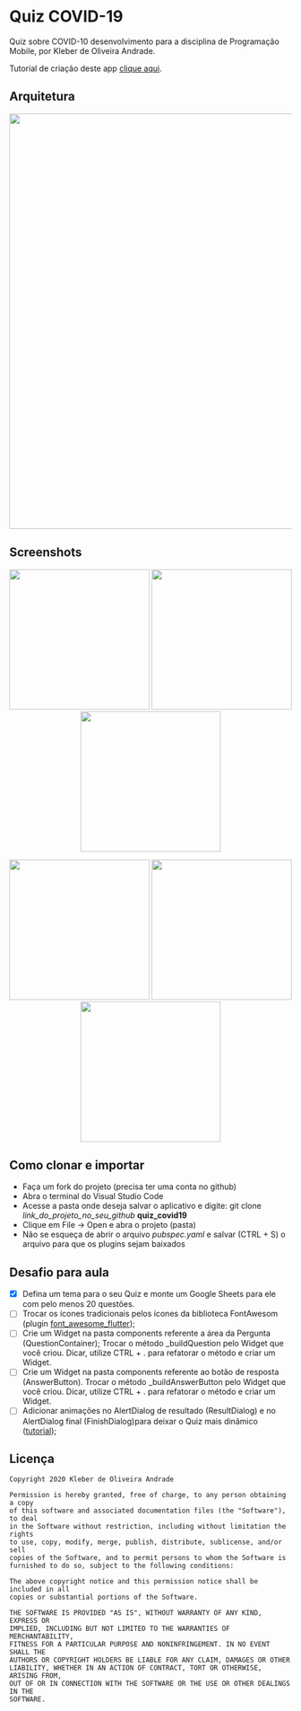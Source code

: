 # Quiz COVID-19

Quiz sobre COVID-10 desenvolvimento para a disciplina de Programação Mobile, por Kleber de Oliveira Andrade.

Tutorial de criação deste app [clique aqui](https://medium.com/@kleberandrade/desenvolvendo-um-quiz-com-flutter-e-google-sheets-414656cb89a2?sk=384abfba5e71c0e9bdb50e205358f761).

## Arquitetura

<p align="center">
    <img src="https://miro.medium.com/max/700/1*D2JRAjhaZu13e-vKXidObw.png" width="740" />
</p>

## Screenshots

<p align="center">
    <img src="https://cdn-images-1.medium.com/max/1200/1*YK7Lq0v7AwL1lI5asHEUIw.png" width="250"/>
    <img src="https://cdn-images-1.medium.com/max/1200/1*G7C9CVYGEBF-2QCbRserHQ.png" width="250"/>
    <img src="https://cdn-images-1.medium.com/max/1200/1*0C_udoJc62aoJUhrjP24kw.png" width="250"/>
</p>

<p align="center">
    <img src="https://cdn-images-1.medium.com/max/1200/1*bgBSVu-EHAIFQcnYW2L7UA.png" width="250"/>
    <img src="https://cdn-images-1.medium.com/max/1200/1*i4JjNPZ0EL1yRjcPBchhog.png" width="250"/>
    <img src="https://cdn-images-1.medium.com/max/1200/1*5Cp4au8kj0Hedp46LwuiMw.png" width="250"/>
</p>


## Como clonar e importar

*   Faça um fork do projeto (precisa ter uma conta no github)
*   Abra o terminal do Visual Studio Code
*   Acesse a pasta onde deseja salvar o aplicativo e digite: git clone *link_do_projeto_no_seu_github* **quiz_covid19**
*   Clique em File -> Open e abra o projeto (pasta)
*   Não se esqueça de abrir o arquivo *pubspec.yaml* e salvar (CTRL + S) o arquivo para que os plugins sejam baixados

## Desafio para aula

*   [x] Defina um tema para o seu Quiz e monte um Google Sheets para ele com pelo menos 20 questões.
*   [ ] Trocar os ícones tradicionais pelos ícones da biblioteca FontAwesom (plugin [font_awesome_flutter](https://pub.dev/packages/font_awesome_flutter));
*   [ ] Crie um Widget na pasta components referente a área da Pergunta (QuestionContainer); Trocar o método _buildQuestion pelo Widget que você criou. Dicar, utilize CTRL + . para refatorar o método e criar um Widget.
*   [ ] Crie um Widget na pasta components referente ao botão de resposta (AnswerButton). Trocar o método _buildAnswerButton pelo Widget que você criou. Dicar, utilize CTRL + . para refatorar o método e criar um Widget.
*   [ ] Adicionar animações no AlertDialog de resultado (ResultDialog) e no AlertDialog final (FinishDialog)para deixar o Quiz mais dinâmico ([tutorial](https://medium.com/flutter-community/how-to-animate-dialogs-in-flutter-here-is-answer-492ea3a7262f));

## Licença

    Copyright 2020 Kleber de Oliveira Andrade

    Permission is hereby granted, free of charge, to any person obtaining a copy
    of this software and associated documentation files (the "Software"), to deal
    in the Software without restriction, including without limitation the rights
    to use, copy, modify, merge, publish, distribute, sublicense, and/or sell
    copies of the Software, and to permit persons to whom the Software is
    furnished to do so, subject to the following conditions:

    The above copyright notice and this permission notice shall be included in all
    copies or substantial portions of the Software.

    THE SOFTWARE IS PROVIDED "AS IS", WITHOUT WARRANTY OF ANY KIND, EXPRESS OR
    IMPLIED, INCLUDING BUT NOT LIMITED TO THE WARRANTIES OF MERCHANTABILITY,
    FITNESS FOR A PARTICULAR PURPOSE AND NONINFRINGEMENT. IN NO EVENT SHALL THE
    AUTHORS OR COPYRIGHT HOLDERS BE LIABLE FOR ANY CLAIM, DAMAGES OR OTHER
    LIABILITY, WHETHER IN AN ACTION OF CONTRACT, TORT OR OTHERWISE, ARISING FROM,
    OUT OF OR IN CONNECTION WITH THE SOFTWARE OR THE USE OR OTHER DEALINGS IN THE
    SOFTWARE.
